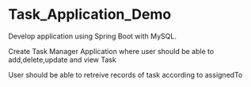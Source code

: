 # Task_Application_Demo
Develop application using Spring Boot with MySQL.

Create Task Manager Application where user should be able to add,delete,update and view Task
	
User should be able to retreive records of task according to assignedTo

